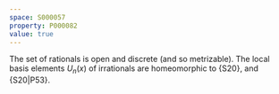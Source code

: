 ```yaml
---
space: S000057
property: P000082
value: true
---
```

The set of rationals is open and discrete (and so metrizable).
The local basis elements $U_n(x)$ of irrationals are homeomorphic to {S20}, and {S20|P53}.
